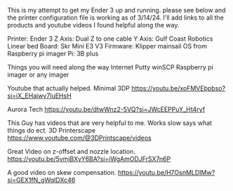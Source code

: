 This is my attempt to get my Ender 3 up and running. please see below and the printer configuration file is working as of 3/14/24.
I'll add links to all the products and youtube videos I found helpful along the way.

Printer: Ender 3
Z Axis: Dual Z to one cable 
Y Axis: Gulf Coast Robotics Linear bed
Board: Skr Mini E3 V3
Firmware: Klipper mainsail OS from Raspberry pi imager
Pi: 3B plus

Things you will need along the way
Internet
Putty
winSCP
Raspberry pi imager or any imager

Youtube that actually helped.
Minimal 3DP
https://youtu.be/xoFMVEbpbso?si=iX_EHajwy7IuEHsH

Aurora Tech
https://youtu.be/dtwWnz2-5VQ?si=JWcEEPPuY_Ht4ryf

This Guy has videos that are very helpful to me. Works slow says what things do ect. 
3D Printerscape
https://www.youtube.com/@3DPrintscape/videos

Great Video on z-offset and nozzle location.
https://youtu.be/5vmjBXvY6BA?si=iWgAmODJFrSX7n6P

A good video on skew compensation.
https://youtu.be/H7OsnMLDIMw?si=GEX1fN_gWqIDXc46
